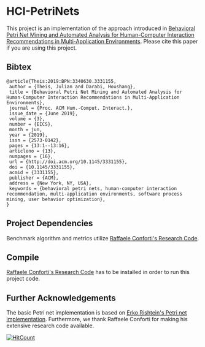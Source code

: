 # HCI-PetriNets
This project is an implementation of the approach introduced in [Behavioral Petri Net Mining and Automated Analysis for Human-Computer Interaction Recommendations in Multi-Application Environments](https://dl.acm.org/citation.cfm?id=3331155). Please cite this paper if you are using this project.

## Bibtex
```
@article{Theis:2019:BPN:3340630.3331155,
 author = {Theis, Julian and Darabi, Houshang},
 title = {Behavioral Petri Net Mining and Automated Analysis for Human-Computer Interaction Recommendations in Multi-Application Environments},
 journal = {Proc. ACM Hum.-Comput. Interact.},
 issue_date = {June 2019},
 volume = {3},
 number = {EICS},
 month = jun,
 year = {2019},
 issn = {2573-0142},
 pages = {13:1--13:16},
 articleno = {13},
 numpages = {16},
 url = {http://doi.acm.org/10.1145/3331155},
 doi = {10.1145/3331155},
 acmid = {3331155},
 publisher = {ACM},
 address = {New York, NY, USA},
 keywords = {behavioral petri nets, human-computer interaction recommendation, multi-application environments, software process mining, user behavior optimization},
}
```

## Project Dependencies
Benchmark algorithm and metrics utilize [Raffaele Conforti's Research Code](https://github.com/raffaeleconforti/ResearchCode).

## Compile
[Raffaele Conforti's Research Code](https://github.com/raffaeleconforti/ResearchCode) has to be installed in order to run this project code.

## Further Acknowledgements
The basic Petri net implementation is based on [Erko Rishtein's Petri net implementation](https://github.com/ErkoRisthein/conformance-checker/).
Furthermore, we thank Raffaele Conforti for making his extensive research code available.

[![HitCount](http://hits.dwyl.io/Julian-Theis/HCI-PetriNets.svg)](http://hits.dwyl.io/Julian-Theis/HCI-PetriNets)
